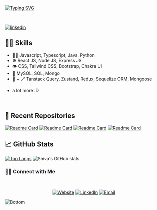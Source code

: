 
[![Typing SVG](https://readme-typing-svg.herokuapp.com?size=30&color=F73890&background=D2D2D200&center=true&vCenter=true&width=500&lines=Hello..+I+am+Shiva+Karka+;I+am+a+frontend+web+developer)](https://git.io/typing-svg)

<br>

[![linkedin](https://img.shields.io/badge/linkedin-0A66C2?style=for-the-badge&logo=linkedin&logoColor=white)](https://www.linkedin.com/in/shivakarka/)

## 👩‍💻 Skills
- 👨‍💻 Javascript, Typescript, Java, Python
- ⚙️ React JS, Node JS, Express JS
- 👁️ CSS, Tailwind CSS, Bootstrap, Chakra UI
- 💽 MySQL, SQL, Mongo
- 🔮 + 🪄 Tanstack Query, Zustand, Redux, Sequelize ORM, Mongoose
+ a lot more :D
  
<br>

## 📁 Recent Repositories 
[![Readme Card](https://github-readme-stats.vercel.app/api/pin/?username=shivakarka&theme=dark&repo=game-hub)](https://github.com/Shivakarka/game-hub)
[![Readme Card](https://github-readme-stats.vercel.app/api/pin/?username=shivakarka&theme=dark&repo=Portfolio)](https://github.com/Shivakarka/Portfolio)
[![Readme Card](https://github-readme-stats.vercel.app/api/pin/?username=shivakarka&theme=dark&repo=Ecommerce)](https://github.com/Shivakarka/Ecommerce)
[![Readme Card](https://github-readme-stats.vercel.app/api/pin/?username=shivakarka&theme=dark&repo=tictactoe)](https://github.com/Shivakarka/tictactoe)

## 📈 GitHub Stats
[![Top Langs](https://github-readme-stats.vercel.app/api/top-langs/?username=shivakarka&langs_count=8&theme=dark)](https://github.com/shivakarka)
![Shiva's GitHub stats](https://github-readme-stats.vercel.app/api?username=shivakarka&show_icons=true&theme=dark)
<br>
<h3> 🤝🏻 Connect with Me </h3>
<br>
<p align="center">
 <a href="https://shivakarka.vercel.app/"><img alt="Website" src="https://img.shields.io/badge/Website-https://shivakarka.vercel.app-blue?style=flat-square&logo=google-chrome"></a>
<a href="https://www.linkedin.com/in/shivakarka/"><img alt="LinkedIn" src="https://img.shields.io/badge/LinkedIn-Shivakarka-blue?style=flat-square&logo=linkedin"></a>
<a href="mailto:shivakarka@gmail.com"><img alt="Email" src="https://img.shields.io/badge/Email-shivakarka@gmail.com-blue?style=flat-square&logo=gmail"></a>
</p>

![Bottom](https://user-images.githubusercontent.com/64298475/180622203-71ef96b2-7363-4109-913b-45bc8801fbb4.svg)

